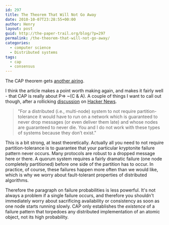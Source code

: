 ```yaml
---
id: 297
title: The Theorem That Will Not Go Away
date: 2010-10-07T23:28:55+00:00
author: Henry
layout: post
guid: http://the-paper-trail.org/blog/?p=297
permalink: /the-theorem-that-will-not-go-away/
categories:
  - computer science
  - Distributed systems
tags:
  - cap
  - consensus
---
```

The CAP theorem gets [another airing](http://codahale.com/you-cant-sacrifice-partition-tolerance/).

I think the article makes a point worth making again, and makes it fairly well - that CAP is really about P=> ~(C & A). A couple of things I want to call out though, after a rollicking [discussion](http://news.ycombinator.com/item?id=1768312) on [Hacker News](http://news.ycombinator.com).

> "For a distributed (i.e., multi-node) system to not require partition-tolerance it would have to run on a network which is guaranteed to never drop messages (or even deliver them late) and whose nodes are guaranteed to never die. You and I do not work with these types of systems because they don’t exist."

This is a bit strong, at least theoretically. Actually all you need to not require partition-tolerance is to guarantee that your particular kryptonite failure pattern never occurs. Many protocols are robust to a dropped message here or there. A quorum system requires a fairly dramatic failure (one node completely partitioned) before one side of the partition has to occur. In practice, of course, these failures happen more often than we would like, which is why we worry about fault-tolerant properties of distributed algorithms.

Therefore the paragraph on failure probabilities is less powerful. It's not always a problem if a single failure occurs, and therefore you shouldn't immediately worry about sacrificing availability or consistency as soon as one node starts running slowly. CAP only establishes the _existence_ of a failure pattern that torpedoes any distributed implementation of an atomic object, not its high probability.
